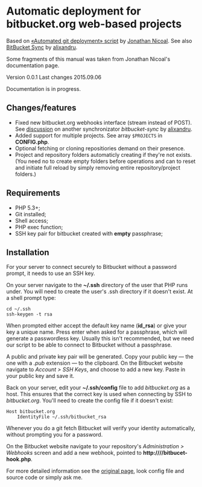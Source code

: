 
# Automatic deployment for bitbucket.org web-based projects

Based on [«Automated git deployment» script](http://jonathannicol.com/blog/2013/11/19/automaed-git-deployments-from-bitbucket/) by [Jonathan Nicoal](http://jonathannicol.com/). See also [BitBucket Sync](https://bitbucket.org/alixandru/bitbucket-sync) by [alixandru](https://bitbucket.org/alixandru/).

Some fragments of this manual was taken from Jonathan Nicoal's documentation page.

Version 0.0.1
Last changes 2015.09.06

Documentation is in progress.

## Changes/features

- Fixed new bitbucket.org webhooks interface (stream instead of POST). See [discussion](https://bitbucket.org/alixandru/bitbucket-sync/issues/34/bitbucket-api-change-breaks-gatewayphp#comment-None) on another synchronizator _bitbucket-sync_ by [alixandru](https://bitbucket.org/alixandru/).
- Added support for multiple projects. See array `$PROJECTS` in **CONFIG.php**.
- Optional fetching or cloning repositiories demand on their presence.
- Project and repository folders automaticly creating if they're not exists. (You need no to create empty folders before operations and can to reset and initiate full reload by simply removing entire repository/project folders.)

## Requirements

- PHP 5.3+;
- Git installed;
- Shell access;
- PHP exec function;
- SSH key pair for bitbucket created with **empty** passphrase;

## Installation

For your server to connect securely to Bitbucket without a password prompt, it needs to use an SSH key.

On your server navigate to the **~/.ssh** directory of the user that PHP runs under. You will need to create the user's .ssh directory if it doesn't exist. At a shell prompt type:

```
cd ~/.ssh
ssh-keygen -t rsa
```

When prompted either accept the default key name (**id_rsa**) or give your key a unique name. Press enter when asked for a passphrase, which will generate a passwordless key. Usually this isn't recommended, but we need our script to be able to connect to Bitbucket without a passphrase.

A public and private key pair will be generated. Copy your public key — the one with a _.pub_ extension — to the clipboard. On the Bitbucket website navigate to _Account > SSH Keys_, and choose to add a new key. Paste in your public key and save it.

Back on your server, edit your **~/.ssh/config** file to add _bitbucket.org_ as a host. This ensures that the correct key is used when connecting by SSH to _bitbucket.org_. You'll need to create the config file if it doesn't exist:

```
Host bitbucket.org
	IdentityFile ~/.ssh/bitbucket_rsa
```

Whenever you do a git fetch Bitbucket will verify your identity automatically, without prompting you for a password.

On the Bitbucket website navigate to your repository's _Administration > Webhooks_ screen and add a new webhook, pointed to **http://<domain>/<path>/bitbucet-hook.php**.

For more detailed information see the [original page](http://jonathannicol.com/blog/2013/11/19/automated-git-deployments-from-bitbucket/), look config file and source code or simply ask me.

